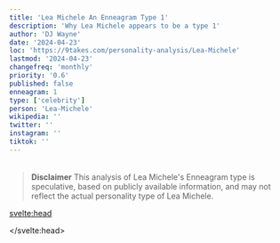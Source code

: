 ```yaml
---
title: 'Lea Michele An Enneagram Type 1'
description: 'Why Lea Michele appears to be a type 1'
author: 'DJ Wayne'
date: '2024-04-23'
loc: 'https://9takes.com/personality-analysis/Lea-Michele'
lastmod: '2024-04-23'
changefreq: 'monthly'
priority: '0.6'
published: false
enneagram: 1
type: ['celebrity']
person: 'Lea-Michele'
wikipedia: ''
twitter: ''
instagram: ''
tiktok: ''
---
```


<!--
    childhood and upbringing
    first big success
    style habits and quirks that relate to their personality type
    stressful moments in their life and how they handled them
    comfort- moments in their life where they are doing well and killing it

    3

Contrast her King of England, Jonathan Graff
GLEE
-->
<!-- // keywords:  -->

<script>
	// import  PopCard  from "$lib/components/atoms/PopCard.svelte";
import BlogPurpose from '$lib/components/blog/BlogPurpose.svelte'
</script>

<div
	style="display: flex;
    justify-content: center;
    margin: 1rem 0;
	"
>
	<!-- <PopCard
		image={`/types/1s/${'Lea-Michele'}.webp`}
		enneagramType={1}
		showIcon={false}
		displayText="Lea Michele"
		subtext=""
	/> -->
</div>

> **Disclaimer** This analysis of Lea Michele's Enneagram type is speculative, based on publicly available information, and may not reflect the actual personality type of Lea Michele.

<p class="firstLetter"></p>

<svelte:head>

<script type="application/ld+json">

</script>

</svelte:head>

<style lang="scss"></style>
